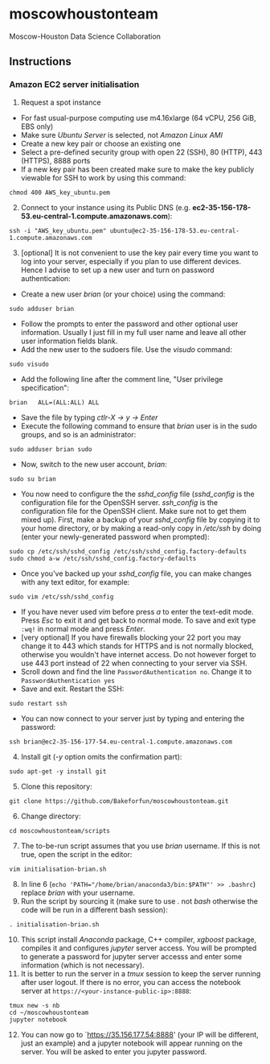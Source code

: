 # moscowhoustonteam
Moscow-Houston Data Science Collaboration

## Instructions
### Amazon EC2 server initialisation
1. Request a spot instance
  * For fast usual-purpose computing use m4.16xlarge (64 vCPU, 256 GiB, EBS only)
  * Make sure *Ubuntu Server* is selected, not *Amazon Linux AMI*
  * Create a new key pair or choose an existing one
  * Select a pre-defined security group with open 22 (SSH), 80 (HTTP), 443 (HTTPS), 8888 ports
  * If a new key pair has been created make sure to make the key publicly viewable for SSH to work by using this command:
  ```
  chmod 400 AWS_key_ubuntu.pem
  ```
2. Connect to your instance using its Public DNS (e.g. **ec2-35-156-178-53.eu-central-1.compute.amazonaws.com**):
  ```
  ssh -i "AWS_key_ubuntu.pem" ubuntu@ec2-35-156-178-53.eu-central-1.compute.amazonaws.com
  ```
3. [optional] It is not convenient to use the key pair every time you want to log into your server, especially if you plan to use different devices. Hence I advise to set up a new user and turn on password authentication:
  * Create a new user *brian* (or your choice) using the command:
  ```
  sudo adduser brian
  ```
  * Follow the prompts to enter the password and other optional user information. Usually I just fill in my full user name and leave all other user information fields blank.
  * Add the new user to the sudoers file. Use the *visudo* command:
  ```
  sudo visudo
  ```
  * Add the following line after the comment line, "User privilege specification":
  ```
  brian   ALL=(ALL:ALL) ALL
  ```
  * Save the file by typing *ctlr-X -> y -> Enter*
  * Execute the following command to ensure that *brian* user is in the sudo groups, and so is an administrator:
  ```
  sudo adduser brian sudo
  ```
  * Now, switch to the new user account, *brian*:
  ```
  sudo su brian
  ```
  * You now need to configure the the *sshd_config* file (*sshd_config* is the configuration file for the OpenSSH server. *ssh_config* is the configuration file for the OpenSSH client. Make sure not to get them mixed up). First, make a backup of your *sshd_config* file by copying it to your home directory, or by making a read-only copy in */etc/ssh* by doing (enter your newly-generated password when prompted):
  ```
  sudo cp /etc/ssh/sshd_config /etc/ssh/sshd_config.factory-defaults
  sudo chmod a-w /etc/ssh/sshd_config.factory-defaults
  ```
  * Once you've backed up your *sshd_config* file, you can make changes with any text editor, for example:
  ```
  sudo vim /etc/ssh/sshd_config
  ```
  * If you have never used *vim* before press *a* to enter the text-edit mode. Press *Esc* to exit it and get back to normal mode. To save and exit type `:wq!` in normal mode and press *Enter*.
  * [very optional] If you have firewalls blocking your 22 port you may change it to 443 which stands for HTTPS and is not normally blocked, otherwise you wouldn't have internet access. Do not however forget to use 443 port instead of 22 when connecting to your server via SSH.
  * Scroll down and find the line `PasswordAuthentication no`. Change it to `PasswordAuthentication yes`
  * Save and exit. Restart the SSH:
  ```
  sudo restart ssh
  ```
  * You can now connect to your server just by typing and entering the password:
  ```
  ssh brian@ec2-35-156-177-54.eu-central-1.compute.amazonaws.com
  ```
4. Install git (*-y* option omits the confirmation part):
  ```
  sudo apt-get -y install git
  ```
5. Clone this repository:
  ```
  git clone https://github.com/Bakeforfun/moscowhoustonteam.git
  ```
6. Change directory:
  ```
  cd moscowhoustonteam/scripts
  ```
7. The to-be-run script assumes that you use *brian* username. If this is not true, open the script in the editor:
  ```
  vim initialisation-brian.sh
  ```
8. In line 6 (`echo 'PATH="/home/brian/anaconda3/bin:$PATH"' >> .bashrc`) replace *brian* with your username.
9. Run the script by sourcing it (make sure to use *.* not *bash* otherwise the code will be run in a different bash session):
  ```
  . initialisation-brian.sh
  ```
10. This script install *Anaconda* package, C++ compiler, *xgboost* package, compiles it and configures *jupyter* server access. You will be prompted to generate a password for jupyter server accesss and enter some information (which is not necessary).
11. It is better to run the server in a *tmux* session to keep the server running after user logout. If there is no error, you can access the notebook server at `https://<your-instance-public-ip>:8888`:
  ```
  tmux new -s nb
  cd ~/moscowhoustonteam
  jupyter notebook
  ```
12. You can now go to `https://35.156.177.54:8888' (your IP will be different, just an example) and a jupyter notebook will appear running on the server. You will be asked to enter you jupyter password.
